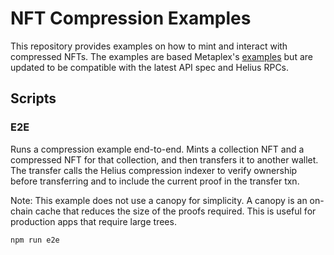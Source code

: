 # NFT Compression Examples

This repository provides examples on how to mint and interact with compressed NFTs.
The examples are based Metaplex's [examples](https://github.com/metaplex-foundation/compression-read-api-js-examples) but are updated to be compatible with the latest API spec and Helius RPCs.

## Scripts

### E2E

Runs a compression example end-to-end. Mints a collection NFT and a compressed NFT for that collection, and then transfers it to another wallet. The transfer calls the Helius compression indexer to verify ownership before transferring and to include the current proof in the transfer txn.

Note: This example does not use a canopy for simplicity. A canopy is an on-chain cache that reduces the size of the proofs required. This is useful for production apps that require large trees.

```
npm run e2e
```
